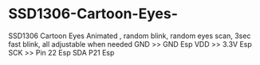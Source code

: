 # SSD1306-Cartoon-Eyes-
SSD1306 Cartoon Eyes Animated , random blink, random eyes scan, 3sec fast blink,  all adjustable when needed
GND >> GND Esp
VDD >> 3.3V Esp
SCK >> Pin 22 Esp
SDA P21 Esp
